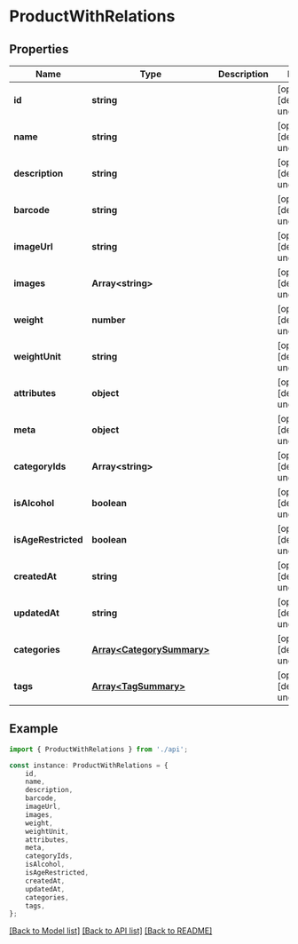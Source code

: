 # ProductWithRelations


## Properties

Name | Type | Description | Notes
------------ | ------------- | ------------- | -------------
**id** | **string** |  | [optional] [default to undefined]
**name** | **string** |  | [optional] [default to undefined]
**description** | **string** |  | [optional] [default to undefined]
**barcode** | **string** |  | [optional] [default to undefined]
**imageUrl** | **string** |  | [optional] [default to undefined]
**images** | **Array&lt;string&gt;** |  | [optional] [default to undefined]
**weight** | **number** |  | [optional] [default to undefined]
**weightUnit** | **string** |  | [optional] [default to undefined]
**attributes** | **object** |  | [optional] [default to undefined]
**meta** | **object** |  | [optional] [default to undefined]
**categoryIds** | **Array&lt;string&gt;** |  | [optional] [default to undefined]
**isAlcohol** | **boolean** |  | [optional] [default to undefined]
**isAgeRestricted** | **boolean** |  | [optional] [default to undefined]
**createdAt** | **string** |  | [optional] [default to undefined]
**updatedAt** | **string** |  | [optional] [default to undefined]
**categories** | [**Array&lt;CategorySummary&gt;**](CategorySummary.md) |  | [optional] [default to undefined]
**tags** | [**Array&lt;TagSummary&gt;**](TagSummary.md) |  | [optional] [default to undefined]

## Example

```typescript
import { ProductWithRelations } from './api';

const instance: ProductWithRelations = {
    id,
    name,
    description,
    barcode,
    imageUrl,
    images,
    weight,
    weightUnit,
    attributes,
    meta,
    categoryIds,
    isAlcohol,
    isAgeRestricted,
    createdAt,
    updatedAt,
    categories,
    tags,
};
```

[[Back to Model list]](../README.md#documentation-for-models) [[Back to API list]](../README.md#documentation-for-api-endpoints) [[Back to README]](../README.md)
